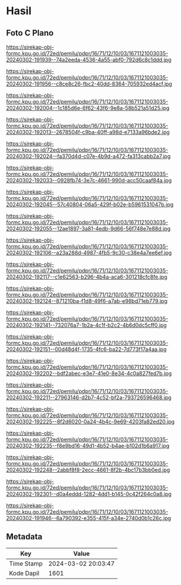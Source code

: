 # Hasil

## Foto C Plano

https://sirekap-obj-formc.kpu.go.id/72ed/pemilu/pdpr/16/71/12/10/03/1671121003035-20240302-191939--74a2eeda-4536-4a55-abf0-792d6c8c1ddd.jpg

https://sirekap-obj-formc.kpu.go.id/72ed/pemilu/pdpr/16/71/12/10/03/1671121003035-20240302-191956--c8ce8c26-fbc2-40dd-8364-705932ed4acf.jpg

https://sirekap-obj-formc.kpu.go.id/72ed/pemilu/pdpr/16/71/12/10/03/1671121003035-20240302-192004--1c185d6e-6f62-43f6-9e8a-58b521a51d25.jpg

https://sirekap-obj-formc.kpu.go.id/72ed/pemilu/pdpr/16/71/12/10/03/1671121003035-20240302-192013--2678504f-c9ba-40ff-a98d-e7133a96bde2.jpg

https://sirekap-obj-formc.kpu.go.id/72ed/pemilu/pdpr/16/71/12/10/03/1671121003035-20240302-192024--fa370d4d-c07e-4b9d-a472-fa313cabb2a7.jpg

https://sirekap-obj-formc.kpu.go.id/72ed/pemilu/pdpr/16/71/12/10/03/1671121003035-20240302-192033--0928fb74-3e7c-4661-990d-acc50caaf84a.jpg

https://sirekap-obj-formc.kpu.go.id/72ed/pemilu/pdpr/16/71/12/10/03/1671121003035-20240302-192045--57c40804-06a5-429f-b02e-b5961531047b.jpg

https://sirekap-obj-formc.kpu.go.id/72ed/pemilu/pdpr/16/71/12/10/03/1671121003035-20240302-192055--12ae1897-3a81-4edb-9d66-56f748e7e88d.jpg

https://sirekap-obj-formc.kpu.go.id/72ed/pemilu/pdpr/16/71/12/10/03/1671121003035-20240302-192106--a23a288d-4987-4fb5-9c30-c38e4a7ee6ef.jpg

https://sirekap-obj-formc.kpu.go.id/72ed/pemilu/pdpr/16/71/12/10/03/1671121003035-20240302-192117--c1e62563-b296-4b4a-aca6-301218cfc8fe.jpg

https://sirekap-obj-formc.kpu.go.id/72ed/pemilu/pdpr/16/71/12/10/03/1671121003035-20240302-192124--871210ba-f1d8-49f6-a7ab-e98bd71eb779.jpg

https://sirekap-obj-formc.kpu.go.id/72ed/pemilu/pdpr/16/71/12/10/03/1671121003035-20240302-192141--732076a7-1b2a-4c1f-b2c2-4b6d0dc5cff0.jpg

https://sirekap-obj-formc.kpu.go.id/72ed/pemilu/pdpr/16/71/12/10/03/1671121003035-20240302-192151--00d48d4f-1735-4fc6-ba22-7d773f17a4aa.jpg

https://sirekap-obj-formc.kpu.go.id/72ed/pemilu/pdpr/16/71/12/10/03/1671121003035-20240302-192202--bdf2abec-e3e7-41e0-8e34-4c0a827fed7b.jpg

https://sirekap-obj-formc.kpu.go.id/72ed/pemilu/pdpr/16/71/12/10/03/1671121003035-20240302-192211--27963146-d2b7-4c52-bf2a-793726596468.jpg

https://sirekap-obj-formc.kpu.go.id/72ed/pemilu/pdpr/16/71/12/10/03/1671121003035-20240302-192225--8f2d6020-0a24-4b4c-9e69-4203fa82ed20.jpg

https://sirekap-obj-formc.kpu.go.id/72ed/pemilu/pdpr/16/71/12/10/03/1671121003035-20240302-192235--f8e9bd16-49d1-4b52-b4ae-b102d1b6a917.jpg

https://sirekap-obj-formc.kpu.go.id/72ed/pemilu/pdpr/16/71/12/10/03/1671121003035-20240302-192248--2abbf8f8-2ecc-4661-8f2b-4bc17b3bb0ed.jpg

https://sirekap-obj-formc.kpu.go.id/72ed/pemilu/pdpr/16/71/12/10/03/1671121003035-20240302-192301--d0a4eddd-1282-4dd1-b145-0c42f264c0a8.jpg

https://sirekap-obj-formc.kpu.go.id/72ed/pemilu/pdpr/16/71/12/10/03/1671121003035-20240302-191946--6a790392-e355-415f-a34e-2740d0b1c26c.jpg


## Metadata

| Key        | Value               |
| ---------- | ------------------- |
| Time Stamp | 2024-03-02 20:03:47 |
| Kode Dapil | 1601                |



